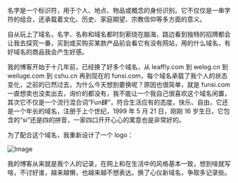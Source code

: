 名字是一个标识符，用于个人、地点、物品或概念的身份识别。它不仅仅是一串字符的组合，还承载着文化、历史、家庭期望、宗教信仰等多方面的意义。

自从玩上了域名，名字、名称和域名都时刻萦绕在脑海，路边看到独特的招牌都会让我去探究一番，买到或买购买某款产品前会看它有没有网站，用的什么域名，有好域名的商品我会产生好感。

我的博客开始于十几年前，已经换了好多个域名，从 leaffly.com 到 welog.cn 到 weiluge.com 到 cshu.cn 再到现在的 funsi.com，每个域名承载了我个人的状态变化，之前的已然过去，为什么今天想到要换呢？原因也很简单，就是 funsi.com 一直想卖也没卖出去，询价的都没有，我不能让一个我自己很喜欢这个域名闲置，其次它不仅是一个流行混合词“Fun肆”，符合生活应有的态度，快乐、自由，它还是一个年长的域名，注册于上个世纪，1999 年 5 月 21 日，刚刚 16 岁生日，它包含的“si”还是四的拼音，一家四口开开心心的寓意也是非常好的。

为了配合这个域名，我重新设计了一个 logo：

![Image](https://github.com/user-attachments/assets/ff09d9db-6ce6-439e-bc27-21346e5cc094)

我的博客从来就是我个人的记录，在网上和在生活中的风格基本一致，想到啥就写啥，不讨好谁，越来越懒，也越来越不想表达。换了心仪新域名，争取多记录些。

